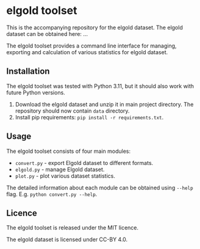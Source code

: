 # elgold toolset

This is the accompanying repository for the elgold dataset.
The elgold dataset can be obtained here: ...

The elgold toolset provides a command line interface 
for managing, exporting and calculation of various
statistics for elgold dataset.

## Installation

The elgold toolset was tested with Python 3.11, but it
should also work with future Python versions.

1. Download the elgold dataset and unzip it
in main project directory. The repository should now
contain `data` directory.
2. Install pip requirements: `pip install -r requirements.txt`.

## Usage

The elgold toolset consists of four main modules:
* `convert.py` - export Elgold dataset
to different formats.
* `elgold.py` - manage Elgold dataset.
* `plot.py` - plot various dataset statistics.

The detailed information about each module can be 
obtained using `--help` flag. E.g. `python convert.py --help`.

## Licence

The elgold toolset is released under the MIT licence.

The elgold dataset is licensed under CC-BY 4.0.
